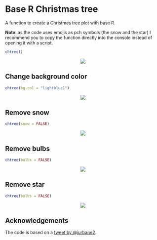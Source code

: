 # Base R Christmas tree
A function to create a Christmas tree plot with base R.

**Note**: as the code uses emojis as pch symbols (the snow and the star) I recommend you to copy the function directly into the console instead of opening it with a script.

```r
chtree()
```
<p align="center">
  <img src = "https://user-images.githubusercontent.com/67192157/103097081-61d48d80-4606-11eb-8f97-49657bf3b361.png">
</p>

## Change background color
```r
chtree(bg.col = "lightblue1")
```
<p align="center">
  <img src = "https://user-images.githubusercontent.com/67192157/103097116-7fa1f280-4606-11eb-836e-673fea053c3f.png">
</p>

## Remove snow

```r
chtree(snow = FALSE)
```

<p align="center">
  <img src = "https://user-images.githubusercontent.com/67192157/103097150-a102de80-4606-11eb-96dd-2f11a0d1f297.png">
</p>


## Remove bulbs

```r
chtree(bulbs = FALSE)
```

<p align="center">
  <img src = "https://user-images.githubusercontent.com/67192157/103097269-0e167400-4607-11eb-9b5b-6b45ec6a6ea4.png">
</p>

## Remove star

```r
chtree(bulbs = FALSE)
```

<p align="center">
  <img src = "https://user-images.githubusercontent.com/67192157/103100897-27262180-4615-11eb-964e-191481708e2e.png">
</p>


## Acknowledgements

The code is based on a [tweet by @jurbane2](https://twitter.com/jurbane2/status/1073648454981828608?s=03).

